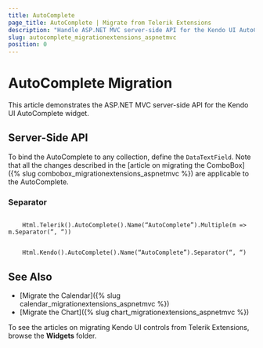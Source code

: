 ```yaml
---
title: AutoComplete
page_title: AutoComplete | Migrate from Telerik Extensions
description: "Handle ASP.NET MVC server-side API for the Kendo UI AutoComplete widget."
slug: autocomplete_migrationextensions_aspnetmvc
position: 0
---
```


# AutoComplete Migration

This article demonstrates the ASP.NET MVC server-side API for the Kendo UI AutoComplete widget.

## Server-Side API

To bind the AutoComplete to any collection, define the `DataTextField`. Note that all the changes described in the [article on migrating the ComboBox]({% slug combobox_migrationextensions_aspnetmvc %}) are applicable to the AutoComplete.

### Separator

```tab-Previous

    Html.Telerik().AutoComplete().Name(“AutoComplete”).Multiple(m => m.Separator(“, “))
```
```tab-Current

    Html.Kendo().AutoComplete().Name(“AutoComplete”).Separator(“, “)
```

## See Also

* [Migrate the Calendar]({% slug calendar_migrationextensions_aspnetmvc %})
* [Migrate the Chart]({% slug chart_migrationextensions_aspnetmvc %})

To see the articles on migrating Kendo UI controls from Telerik Extensions, browse the **Widgets** folder. 
